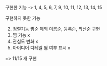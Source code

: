 구현한 기능 -> 1, 4, 5, 6, 7, 9, 10, 11, 12, 13, 14, 15

구현하지 못한 기능

2. 정렬기능 찜순 제외 이름순, 등록순, 최신순 구현
3. 찜 기능 x
4. 관심도 변화 x
5. 아이디어 디테일 찜 여부 표시 x

=> 11/15 개 구현
